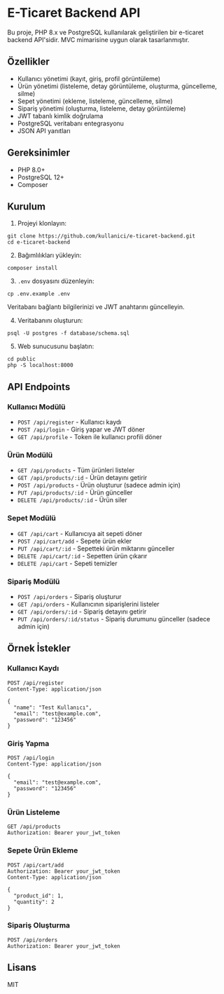 # E-Ticaret Backend API

Bu proje, PHP 8.x ve PostgreSQL kullanılarak geliştirilen bir e-ticaret backend API'sidir. MVC mimarisine uygun olarak tasarlanmıştır.

## Özellikler

- Kullanıcı yönetimi (kayıt, giriş, profil görüntüleme)
- Ürün yönetimi (listeleme, detay görüntüleme, oluşturma, güncelleme, silme)
- Sepet yönetimi (ekleme, listeleme, güncelleme, silme)
- Sipariş yönetimi (oluşturma, listeleme, detay görüntüleme)
- JWT tabanlı kimlik doğrulama
- PostgreSQL veritabanı entegrasyonu
- JSON API yanıtları

## Gereksinimler

- PHP 8.0+
- PostgreSQL 12+
- Composer

## Kurulum

1. Projeyi klonlayın:
```
git clone https://github.com/kullanici/e-ticaret-backend.git
cd e-ticaret-backend
```

2. Bağımlılıkları yükleyin:
```
composer install
```

3. `.env` dosyasını düzenleyin:
```
cp .env.example .env
```
Veritabanı bağlantı bilgilerinizi ve JWT anahtarını güncelleyin.

4. Veritabanını oluşturun:
```
psql -U postgres -f database/schema.sql
```

5. Web sunucusunu başlatın:
```
cd public
php -S localhost:8000
```

## API Endpoints

### Kullanıcı Modülü
- `POST /api/register` - Kullanıcı kaydı
- `POST /api/login` - Giriş yapar ve JWT döner
- `GET /api/profile` - Token ile kullanıcı profili döner

### Ürün Modülü
- `GET /api/products` - Tüm ürünleri listeler
- `GET /api/products/:id` - Ürün detayını getirir
- `POST /api/products` - Ürün oluşturur (sadece admin için)
- `PUT /api/products/:id` - Ürün günceller
- `DELETE /api/products/:id` - Ürün siler

### Sepet Modülü
- `GET /api/cart` - Kullanıcıya ait sepeti döner
- `POST /api/cart/add` - Sepete ürün ekler
- `PUT /api/cart/:id` - Sepetteki ürün miktarını günceller
- `DELETE /api/cart/:id` - Sepetten ürün çıkarır
- `DELETE /api/cart` - Sepeti temizler

### Sipariş Modülü
- `POST /api/orders` - Sipariş oluşturur
- `GET /api/orders` - Kullanıcının siparişlerini listeler
- `GET /api/orders/:id` - Sipariş detayını getirir
- `PUT /api/orders/:id/status` - Sipariş durumunu günceller (sadece admin için)

## Örnek İstekler

### Kullanıcı Kaydı
```
POST /api/register
Content-Type: application/json

{
  "name": "Test Kullanıcı",
  "email": "test@example.com",
  "password": "123456"
}
```

### Giriş Yapma
```
POST /api/login
Content-Type: application/json

{
  "email": "test@example.com",
  "password": "123456"
}
```

### Ürün Listeleme
```
GET /api/products
Authorization: Bearer your_jwt_token
```

### Sepete Ürün Ekleme
```
POST /api/cart/add
Authorization: Bearer your_jwt_token
Content-Type: application/json

{
  "product_id": 1,
  "quantity": 2
}
```

### Sipariş Oluşturma
```
POST /api/orders
Authorization: Bearer your_jwt_token
```

## Lisans

MIT
